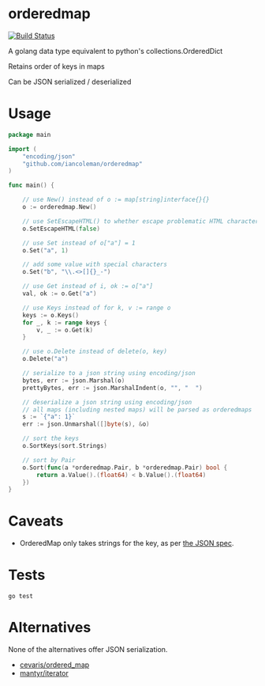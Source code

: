# orderedmap

[![Build Status](https://travis-ci.com/iancoleman/orderedmap.svg)](https://travis-ci.com/iancoleman/orderedmap)

A golang data type equivalent to python's collections.OrderedDict

Retains order of keys in maps

Can be JSON serialized / deserialized

# Usage

```go
package main

import (
    "encoding/json"
    "github.com/iancoleman/orderedmap"
)

func main() {

    // use New() instead of o := map[string]interface{}{}
    o := orderedmap.New()

    // use SetEscapeHTML() to whether escape problematic HTML characters or not, defaults is true
    o.SetEscapeHTML(false)

    // use Set instead of o["a"] = 1
    o.Set("a", 1)

    // add some value with special characters
    o.Set("b", "\\.<>[]{}_-")

    // use Get instead of i, ok := o["a"]
    val, ok := o.Get("a")

    // use Keys instead of for k, v := range o
    keys := o.Keys()
    for _, k := range keys {
        v, _ := o.Get(k)
    }

    // use o.Delete instead of delete(o, key)
    o.Delete("a")

    // serialize to a json string using encoding/json
    bytes, err := json.Marshal(o)
    prettyBytes, err := json.MarshalIndent(o, "", "  ")

    // deserialize a json string using encoding/json
    // all maps (including nested maps) will be parsed as orderedmaps
    s := `{"a": 1}`
    err := json.Unmarshal([]byte(s), &o)

    // sort the keys
    o.SortKeys(sort.Strings)

    // sort by Pair
    o.Sort(func(a *orderedmap.Pair, b *orderedmap.Pair) bool {
        return a.Value().(float64) < b.Value().(float64)
    })
}
```

# Caveats

* OrderedMap only takes strings for the key, as per [the JSON spec](http://json.org/).

# Tests

```
go test
```

# Alternatives

None of the alternatives offer JSON serialization.

* [cevaris/ordered_map](https://github.com/cevaris/ordered_map)
* [mantyr/iterator](https://github.com/mantyr/iterator)
